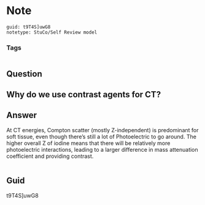 # Note
```
guid: t9T4S]uwG8
notetype: StuCo/Self Review model
```

### Tags
```
```

## Question
<h2>Why do we use contrast agents for CT?</h2>

## Answer
<section>
<p>At CT energies, Compton scatter (mostly Z-independent) is predominant for soft tissue, even though there’s still a lot of Photoelectric to go around. The higher overall Z of iodine means that there will be relatively more photoelectric interactions, leading to a larger difference in mass attenuation coefficient and providing contrast. </p>
<p><img alt="" src="DEC0104C-2FA5-4BA3-9A6A-06C873A4DEC8.png"/></p>

</section>

## Guid
t9T4S]uwG8
